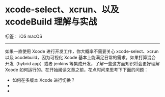 # xcode-select、xcrun、以及 xcodeBuild 理解与实战

标签： iOS macOS

---

如果一直使用 Xcode 进行开发工作，你大概率不需要关心 xcode-select、xcrun 以及 xcodebuild，因为可视化 Xcode 基本上能满足日常的需求。如果打算混合开发（hybrid app）或者 jenkins 等集成开发，了解一些这方面知识将会更好理解 Xcode 如何运行的。在开始阅读文章之前，花点时间来思考下下面的问题：

+ 如何在多版本 Xcode 进行切换？
+ 
+ 



